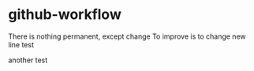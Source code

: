 # github-workflow

There is nothing permanent, except change
To improve is to change
new line test

another test
